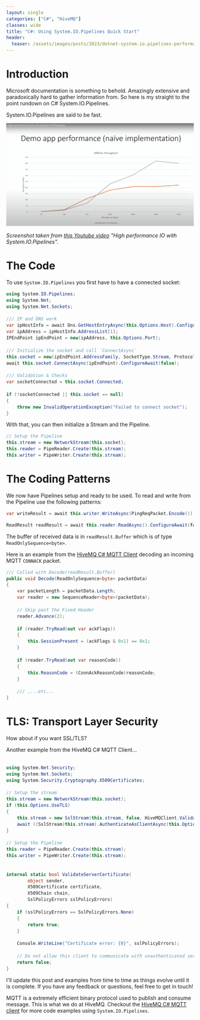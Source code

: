 ```yaml
---
layout: single
categories: ["C#", "HiveMQ"]
classes: wide
title: "C#: Using System.IO.Pipelines Quick Start"
header:
  teaser: /assets/images/posts/2023/dotnet-system.io.pipelines-performance.png
---
```


# Introduction

Microsoft documentation is something to behold.  Amazingly extensive and paradoxically hard to gather information from.  So here is my straight to the point rundown on C# System.IO.Pipelines.

System.IO.Pipelines are said to be fast.

![](/assets/images/posts/2023/dotnet-system.io.pipelines-performance.png)

_Screenshot taken from [this Youtube video](https://youtu.be/1koWtKkKb_o?t=157) "High performance IO with System.IO.Pipelines"._

# The Code

To use `System.IO.Pipelines` you first have to have a connected socket:

```c#
using System.IO.Pipelines;
using System.Net;
using System.Net.Sockets;

/// IP and DNS work
var ipHostInfo = await Dns.GetHostEntryAsync(this.Options.Host).ConfigureAwait(false);
var ipAddress = ipHostInfo.AddressList[1];
IPEndPoint ipEndPoint = new(ipAddress, this.Options.Port);

/// Initialize the socket and call `ConnectAsync`
this.socket = new(ipEndPoint.AddressFamily, SocketType.Stream, ProtocolType.Tcp);
await this.socket.ConnectAsync(ipEndPoint).ConfigureAwait(false);

/// Validation & Checks
var socketConnected = this.socket.Connected;

if (!socketConnected || this.socket == null)
{
    throw new InvalidOperationException("Failed to connect socket");
}
```

With that, you can then initialize a Stream and the Pipeline.

```c#
// Setup the Pipeline
this.stream = new NetworkStream(this.socket);
this.reader = PipeReader.Create(this.stream);
this.writer = PipeWriter.Create(this.stream);
```

# The Coding Patterns

We now have Pipelines setup and ready to be used.  To read and write from the Pipeline use the following patterns:

```c#
var writeResult = await this.writer.WriteAsync(PingReqPacket.Encode()).ConfigureAwait(false);
```

```c#
ReadResult readResult = await this.reader.ReadAsync().ConfigureAwait(false);
```

The buffer of received data is in `readResult.Buffer` which is of type `ReadOnlySequence<byte>`.

Here is an example from the [HiveMQ C# MQTT Client](https://github.com/hivemq/hivemq-mqtt-client-dotnet) decoding an incoming MQTT `CONNACK` packet.

```c#
/// Called with Decode(readResult.Buffer)
public void Decode(ReadOnlySequence<byte> packetData)
{
    var packetLength = packetData.Length;
    var reader = new SequenceReader<byte>(packetData);

    // Skip past the Fixed Header
    reader.Advance(2);

    if (reader.TryRead(out var ackFlags))
    {
        this.SessionPresent = (ackFlags & 0x1) == 0x1;
    }

    if (reader.TryRead(out var reasonCode))
    {
        this.ReasonCode = (ConnAckReasonCode)reasonCode;
    }

    /// ....etc...
}
```

# TLS: Transport Layer Security

How about if you want SSL/TLS?

Another example from the HiveMQ C# MQTT Client...

```c#

using System.Net.Security;
using System.Net.Sockets;
using System.Security.Cryptography.X509Certificates;

// Setup the stream
this.stream = new NetworkStream(this.socket);
if (this.Options.UseTLS)
{
    this.stream = new SslStream(this.stream, false, HiveMQClient.ValidateServerCertificate, null);
    await ((SslStream)this.stream).AuthenticateAsClientAsync(this.Options.Host).ConfigureAwait(false);
}

// Setup the Pipeline
this.reader = PipeReader.Create(this.stream);
this.writer = PipeWriter.Create(this.stream);


internal static bool ValidateServerCertificate(
        object sender,
        X509Certificate certificate,
        X509Chain chain,
        SslPolicyErrors sslPolicyErrors)
{
    if (sslPolicyErrors == SslPolicyErrors.None)
    {
        return true;
    }

    Console.WriteLine("Certificate error: {0}", sslPolicyErrors);

    // Do not allow this client to communicate with unauthenticated servers.
    return false;
}
```

I'll update this post and examples from time to time as things evolve until it is complete.  If you have any feedback or questions, feel free to get in touch!

MQTT is a extremely efficient binary protocol used to publish and consume message.  This is what we do at HiveMQ.  Checkout the [HiveMQ C# MQTT client](https://github.com/hivemq/hivemq-mqtt-client-dotnet) for more code examples using `System.IO.Pipelines`.